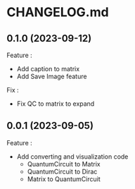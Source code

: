 # CHANGELOG.md

## 0.1.0 (2023-09-12)

Feature :

- Add caption to matrix
- Add Save Image feature

Fix :

- Fix QC to matrix to expand

## 0.0.1 (2023-09-05)

Feature :

- Add converting and visualization code
  - QuantumCircuit to Matrix
  - QuantumCircuit to Dirac
  - Matrix to QuantumCircuit
